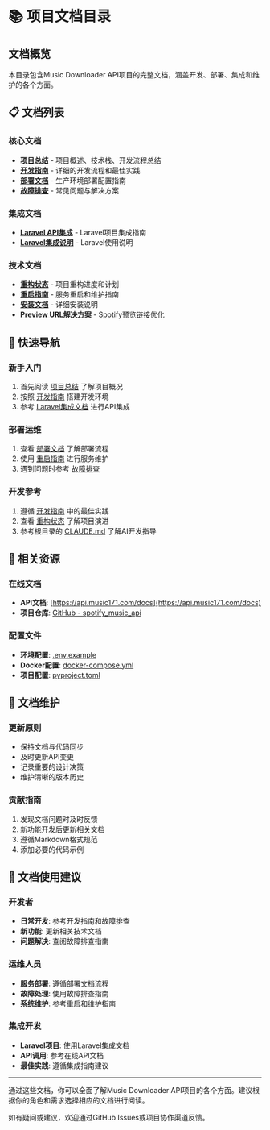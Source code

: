 # 📚 项目文档目录

## 文档概览

本目录包含Music Downloader API项目的完整文档，涵盖开发、部署、集成和维护的各个方面。

## 📋 文档列表

### 核心文档
- **[项目总结](./PROJECT_SUMMARY.md)** - 项目概述、技术栈、开发流程总结
- **[开发指南](./DEVELOPMENT_GUIDE.md)** - 详细的开发流程和最佳实践
- **[部署文档](./DEPLOYMENT.md)** - 生产环境部署配置指南
- **[故障排查](./TROUBLESHOOTING.md)** - 常见问题与解决方案

### 集成文档
- **[Laravel API集成](./LARAVEL_API_INTEGRATION.md)** - Laravel项目集成指南
- **[Laravel集成说明](./LARAVEL_INTEGRATION.md)** - Laravel使用说明

### 技术文档
- **[重构状态](./REFACTOR_STATUS.md)** - 项目重构进度和计划
- **[重启指南](./RESTART_GUIDE.md)** - 服务重启和维护指南
- **[安装文档](./INSTALL.md)** - 详细安装说明
- **[Preview URL解决方案](./preview_url_solution.md)** - Spotify预览链接优化

## 🎯 快速导航

### 新手入门
1. 首先阅读 [项目总结](./PROJECT_SUMMARY.md) 了解项目概况
2. 按照 [开发指南](./DEVELOPMENT_GUIDE.md) 搭建开发环境
3. 参考 [Laravel集成文档](./LARAVEL_API_INTEGRATION.md) 进行API集成

### 部署运维
1. 查看 [部署文档](./DEPLOYMENT.md) 了解部署流程
2. 使用 [重启指南](./RESTART_GUIDE.md) 进行服务维护
3. 遇到问题时参考 [故障排查](./TROUBLESHOOTING.md)

### 开发参考
1. 遵循 [开发指南](./DEVELOPMENT_GUIDE.md) 中的最佳实践
2. 查看 [重构状态](./REFACTOR_STATUS.md) 了解项目演进
3. 参考根目录的 [CLAUDE.md](../CLAUDE.md) 了解AI开发指导

## 🔗 相关资源

### 在线文档
- **API文档**: [https://api.music171.com/docs](https://api.music171.com/docs)
- **项目仓库**: [GitHub - spotify_music_api](https://github.com/samuel25555/spotify_music_api)

### 配置文件
- **环境配置**: [.env.example](../.env.example)
- **Docker配置**: [docker-compose.yml](../docker-compose.yml)
- **项目配置**: [pyproject.toml](../pyproject.toml)

## 📝 文档维护

### 更新原则
- 保持文档与代码同步
- 及时更新API变更
- 记录重要的设计决策
- 维护清晰的版本历史

### 贡献指南
1. 发现文档问题时及时反馈
2. 新功能开发后更新相关文档
3. 遵循Markdown格式规范
4. 添加必要的代码示例

## 🎯 文档使用建议

### 开发者
- **日常开发**: 参考开发指南和故障排查
- **新功能**: 更新相关技术文档
- **问题解决**: 查阅故障排查指南

### 运维人员
- **服务部署**: 遵循部署文档流程
- **故障处理**: 使用故障排查指南
- **系统维护**: 参考重启和维护指南

### 集成开发
- **Laravel项目**: 使用Laravel集成文档
- **API调用**: 参考在线API文档
- **最佳实践**: 遵循集成指南建议

---

通过这些文档，你可以全面了解Music Downloader API项目的各个方面。建议根据你的角色和需求选择相应的文档进行阅读。

如有疑问或建议，欢迎通过GitHub Issues或项目协作渠道反馈。